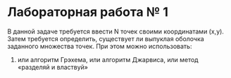# Лабораторная работа № 1
В данной задаче требуется ввести N точек своими координатами (x,y). Затем требуется определить, существует ли выпуклая оболочка заданного множества точек. При этом можно использовать:
1. 	или алгоритм Грэхема, или алгоритм Джарвиса, или метод «разделяй и властвуй»